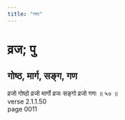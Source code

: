 ```yaml
---
title: "गण"
---
```


# व्रज; पु
## गोष्ठ, मार्ग, सङ्ग, गण
व्रजो गोष्ठो व्रजो मार्गो व्रजः सङ्गो व्रजो गणः ॥ ५० ॥<br />verse 2.1.1.50<br />page 0011

